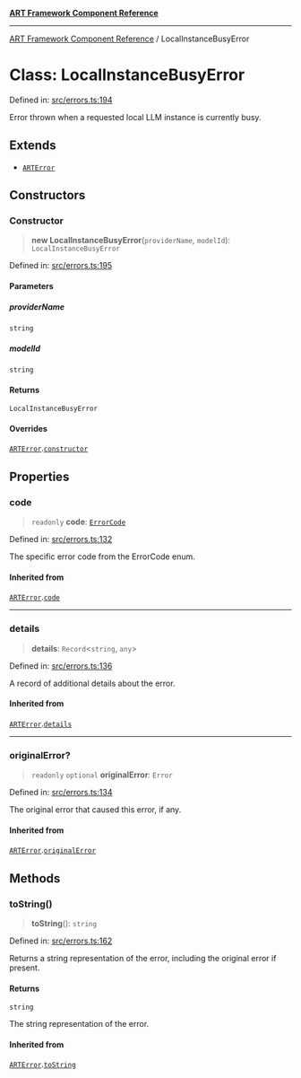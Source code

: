 [**ART Framework Component Reference**](../README.md)

***

[ART Framework Component Reference](../README.md) / LocalInstanceBusyError

# Class: LocalInstanceBusyError

Defined in: [src/errors.ts:194](https://github.com/hashangit/ART/blob/1e49ae91e230443ba790ac800658233963b3d60c/src/errors.ts#L194)

Error thrown when a requested local LLM instance is currently busy.

## Extends

- [`ARTError`](ARTError.md)

## Constructors

### Constructor

> **new LocalInstanceBusyError**(`providerName`, `modelId`): `LocalInstanceBusyError`

Defined in: [src/errors.ts:195](https://github.com/hashangit/ART/blob/1e49ae91e230443ba790ac800658233963b3d60c/src/errors.ts#L195)

#### Parameters

##### providerName

`string`

##### modelId

`string`

#### Returns

`LocalInstanceBusyError`

#### Overrides

[`ARTError`](ARTError.md).[`constructor`](ARTError.md#constructor)

## Properties

### code

> `readonly` **code**: [`ErrorCode`](../enumerations/ErrorCode.md)

Defined in: [src/errors.ts:132](https://github.com/hashangit/ART/blob/1e49ae91e230443ba790ac800658233963b3d60c/src/errors.ts#L132)

The specific error code from the ErrorCode enum.

#### Inherited from

[`ARTError`](ARTError.md).[`code`](ARTError.md#code)

***

### details

> **details**: `Record`\<`string`, `any`\>

Defined in: [src/errors.ts:136](https://github.com/hashangit/ART/blob/1e49ae91e230443ba790ac800658233963b3d60c/src/errors.ts#L136)

A record of additional details about the error.

#### Inherited from

[`ARTError`](ARTError.md).[`details`](ARTError.md#details)

***

### originalError?

> `readonly` `optional` **originalError**: `Error`

Defined in: [src/errors.ts:134](https://github.com/hashangit/ART/blob/1e49ae91e230443ba790ac800658233963b3d60c/src/errors.ts#L134)

The original error that caused this error, if any.

#### Inherited from

[`ARTError`](ARTError.md).[`originalError`](ARTError.md#originalerror)

## Methods

### toString()

> **toString**(): `string`

Defined in: [src/errors.ts:162](https://github.com/hashangit/ART/blob/1e49ae91e230443ba790ac800658233963b3d60c/src/errors.ts#L162)

Returns a string representation of the error, including the original error if present.

#### Returns

`string`

The string representation of the error.

#### Inherited from

[`ARTError`](ARTError.md).[`toString`](ARTError.md#tostring)
